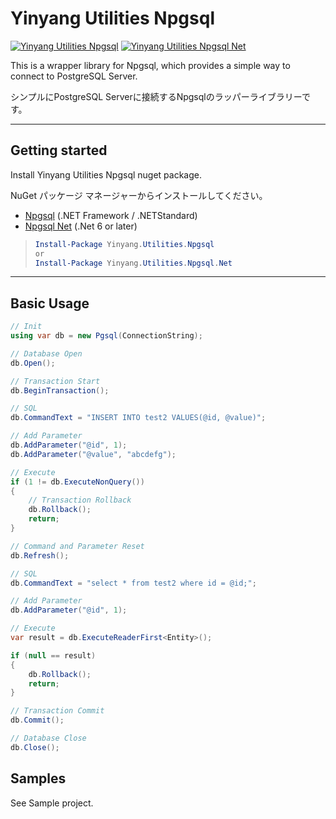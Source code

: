 # Yinyang Utilities Npgsql

[![Yinyang Utilities Npgsql](https://img.shields.io/nuget/v/Yinyang.Utilities.Npgsql.svg)](https://www.nuget.org/packages/Yinyang.Utilities.Npgsql/)
[![Yinyang Utilities Npgsql Net](https://img.shields.io/nuget/v/Yinyang.Utilities.Npgsql.Net.svg)](https://www.nuget.org/packages/Yinyang.Utilities.Npgsql.Net/)

This is a wrapper library for Npgsql, which provides a simple way to connect to PostgreSQL Server.

シンプルにPostgreSQL Serverに接続するNpgsqlのラッパーライブラリーです。

---

## Getting started

Install Yinyang Utilities Npgsql nuget package.

NuGet パッケージ マネージャーからインストールしてください。

- [Npgsql](https://www.nuget.org/packages/Yinyang.Utilities.Npgsql/) (.NET Framework / .NETStandard)
- [Npgsql Net](https://www.nuget.org/packages/Yinyang.Utilities.Npgsql.Net/) (.Net 6 or later)

> ```powershell
> Install-Package Yinyang.Utilities.Npgsql
> or
> Install-Package Yinyang.Utilities.Npgsql.Net
> ```

---

## Basic Usage

```c#
// Init
using var db = new Pgsql(ConnectionString);

// Database Open
db.Open();

// Transaction Start
db.BeginTransaction();

// SQL
db.CommandText = "INSERT INTO test2 VALUES(@id, @value)";

// Add Parameter
db.AddParameter("@id", 1);
db.AddParameter("@value", "abcdefg");

// Execute
if (1 != db.ExecuteNonQuery())
{
    // Transaction Rollback
    db.Rollback();
    return;
}

// Command and Parameter Reset
db.Refresh();

// SQL
db.CommandText = "select * from test2 where id = @id;";

// Add Parameter
db.AddParameter("@id", 1);

// Execute
var result = db.ExecuteReaderFirst<Entity>();

if (null == result)
{
    db.Rollback();
    return;
}

// Transaction Commit
db.Commit();

// Database Close
db.Close();


```

## Samples

See Sample project.
